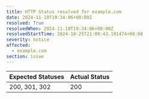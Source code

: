```yaml
---
title: HTTP Status resolved for example.com
date: 2024-11-18T19:34:06+00:00Z
resolved: True
resolvedWhen: 2024-11-18T19:34:06+00:00Z
resolvedStartTime: 2024-10-25T21:09:43.191474+00:00
severity: notice
affected:
  - example.com
section: issue
---
```


| Expected Statuses | Actual Status  |
|-------------------|----------------|
| 200, 301, 302 | 200 |
